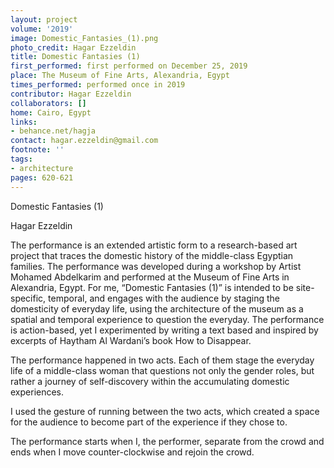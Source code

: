 ```yaml
---
layout: project
volume: '2019'
image: Domestic_Fantasies_(1).png
photo_credit: Hagar Ezzeldin
title: Domestic Fantasies (1)
first_performed: first performed on December 25, 2019
place: The Museum of Fine Arts, Alexandria, Egypt
times_performed: performed once in 2019
contributor: Hagar Ezzeldin
collaborators: []
home: Cairo, Egypt
links:
- behance.net/hagja
contact: hagar.ezzeldin@gmail.com
footnote: ''
tags:
- architecture
pages: 620-621
---
```


Domestic Fantasies (1)

Hagar Ezzeldin

The performance is an extended artistic form to a research-based art project that traces the domestic history of the middle-class Egyptian families. The performance was developed during a workshop by Artist Mohamed Abdelkarim and performed at the Museum of Fine Arts in Alexandria, Egypt. For me, “Domestic Fantasies (1)” is intended to be site-specific, temporal, and engages with the audience by staging the domesticity of everyday life, using the architecture of the museum as a spatial and temporal experience to question the everyday. The performance is action-based, yet I experimented by writing a text based and inspired by excerpts of Haytham Al Wardani’s book How to Disappear.

The performance happened in two acts. Each of them stage the everyday life of a middle-class woman that questions not only the gender roles, but rather a journey of self-discovery within the accumulating domestic experiences.

I used the gesture of running between the two acts, which created a space for the audience to become part of the experience if they chose to.

The performance starts when I, the performer, separate from the crowd and ends when I move counter-clockwise and rejoin the crowd.
